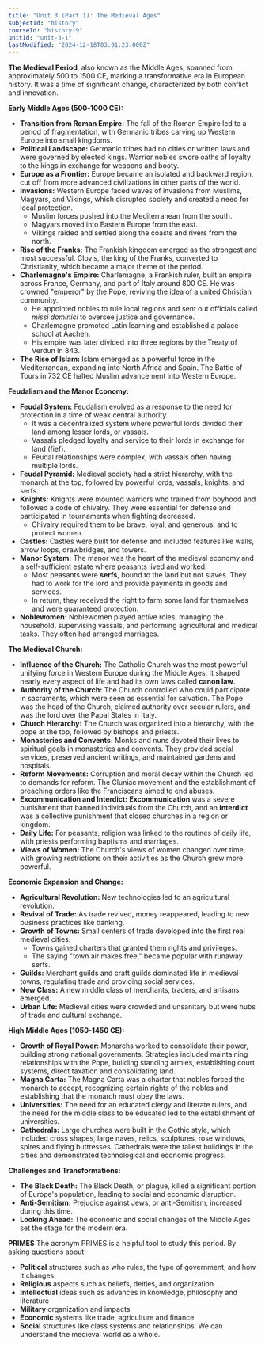 ```yaml
---
title: "Unit 3 (Part 1): The Medieval Ages"
subjectId: "history"
courseId: "history-9"
unitId: "unit-3-1"
lastModified: "2024-12-18T03:01:23.000Z"
---
```


**The Medieval Period**, also known as the Middle Ages, spanned from approximately 500 to 1500 CE, marking a transformative era in European history. It was a time of significant change, characterized by both conflict and innovation.

**Early Middle Ages (500-1000 CE):**

-   **Transition from Roman Empire:** The fall of the Roman Empire led to a period of fragmentation, with Germanic tribes carving up Western Europe into small kingdoms.
-   **Political Landscape:** Germanic tribes had no cities or written laws and were governed by elected kings. Warrior nobles swore oaths of loyalty to the kings in exchange for weapons and booty.
-   **Europe as a Frontier:** Europe became an isolated and backward region, cut off from more advanced civilizations in other parts of the world.
-   **Invasions:** Western Europe faced waves of invasions from Muslims, Magyars, and Vikings, which disrupted society and created a need for local protection.
    -   Muslim forces pushed into the Mediterranean from the south.
    -   Magyars moved into Eastern Europe from the east.
    -   Vikings raided and settled along the coasts and rivers from the north.
-   **Rise of the Franks:** The Frankish kingdom emerged as the strongest and most successful. Clovis, the king of the Franks, converted to Christianity, which became a major theme of the period.
-   **Charlemagne's Empire:** Charlemagne, a Frankish ruler, built an empire across France, Germany, and part of Italy around 800 CE. He was crowned "emperor" by the Pope, reviving the idea of a united Christian community.
    -   He appointed nobles to rule local regions and sent out officials called _missi dominici_ to oversee justice and governance.
    -   Charlemagne promoted Latin learning and established a palace school at Aachen.
    -   His empire was later divided into three regions by the Treaty of Verdun in 843.
-   **The Rise of Islam:** Islam emerged as a powerful force in the Mediterranean, expanding into North Africa and Spain. The Battle of Tours in 732 CE halted Muslim advancement into Western Europe.

**Feudalism and the Manor Economy:**

-   **Feudal System:** Feudalism evolved as a response to the need for protection in a time of weak central authority.
    -   It was a decentralized system where powerful lords divided their land among lesser lords, or vassals.
    -   Vassals pledged loyalty and service to their lords in exchange for land (fief).
    -   Feudal relationships were complex, with vassals often having multiple lords.
-   **Feudal Pyramid:** Medieval society had a strict hierarchy, with the monarch at the top, followed by powerful lords, vassals, knights, and serfs.
-   **Knights:** Knights were mounted warriors who trained from boyhood and followed a code of chivalry. They were essential for defense and participated in tournaments when fighting decreased.
    -   Chivalry required them to be brave, loyal, and generous, and to protect women.
-   **Castles:** Castles were built for defense and included features like walls, arrow loops, drawbridges, and towers.
-   **Manor System:** The manor was the heart of the medieval economy and a self-sufficient estate where peasants lived and worked.
    -   Most peasants were **serfs**, bound to the land but not slaves. They had to work for the lord and provide payments in goods and services.
    -   In return, they received the right to farm some land for themselves and were guaranteed protection.
-   **Noblewomen:** Noblewomen played active roles, managing the household, supervising vassals, and performing agricultural and medical tasks. They often had arranged marriages.

**The Medieval Church:**

-   **Influence of the Church:** The Catholic Church was the most powerful unifying force in Western Europe during the Middle Ages. It shaped nearly every aspect of life and had its own laws called **canon law**.
-   **Authority of the Church:** The Church controlled who could participate in sacraments, which were seen as essential for salvation. The Pope was the head of the Church, claimed authority over secular rulers, and was the lord over the Papal States in Italy.
-   **Church Hierarchy:** The Church was organized into a hierarchy, with the pope at the top, followed by bishops and priests.
-   **Monasteries and Convents:** Monks and nuns devoted their lives to spiritual goals in monasteries and convents. They provided social services, preserved ancient writings, and maintained gardens and hospitals.
-   **Reform Movements:** Corruption and moral decay within the Church led to demands for reform. The Cluniac movement and the establishment of preaching orders like the Franciscans aimed to end abuses.
-   **Excommunication and Interdict:** **Excommunication** was a severe punishment that banned individuals from the Church, and an **interdict** was a collective punishment that closed churches in a region or kingdom.
-   **Daily Life:** For peasants, religion was linked to the routines of daily life, with priests performing baptisms and marriages.
-   **Views of Women:** The Church's views of women changed over time, with growing restrictions on their activities as the Church grew more powerful.

**Economic Expansion and Change:**

-   **Agricultural Revolution:** New technologies led to an agricultural revolution.
-   **Revival of Trade:** As trade revived, money reappeared, leading to new business practices like banking.
-   **Growth of Towns:** Small centers of trade developed into the first real medieval cities.
    -   Towns gained charters that granted them rights and privileges.
    -   The saying "town air makes free," became popular with runaway serfs.
-   **Guilds:** Merchant guilds and craft guilds dominated life in medieval towns, regulating trade and providing social services.
-   **New Class:** A new middle class of merchants, traders, and artisans emerged.
-   **Urban Life:** Medieval cities were crowded and unsanitary but were hubs of trade and cultural exchange.

**High Middle Ages (1050-1450 CE):**

-   **Growth of Royal Power:** Monarchs worked to consolidate their power, building strong national governments. Strategies included maintaining relationships with the Pope, building standing armies, establishing court systems, direct taxation and consolidating land.
-   **Magna Carta:** The Magna Carta was a charter that nobles forced the monarch to accept, recognizing certain rights of the nobles and establishing that the monarch must obey the laws.
-   **Universities:** The need for an educated clergy and literate rulers, and the need for the middle class to be educated led to the establishment of universities.
-   **Cathedrals:** Large churches were built in the Gothic style, which included cross shapes, large naves, relics, sculptures, rose windows, spires and flying buttresses. Cathedrals were the tallest buildings in the cities and demonstrated technological and economic progress.

**Challenges and Transformations:**

-   **The Black Death:** The Black Death, or plague, killed a significant portion of Europe's population, leading to social and economic disruption.
-   **Anti-Semitism:** Prejudice against Jews, or anti-Semitism, increased during this time.
-   **Looking Ahead:** The economic and social changes of the Middle Ages set the stage for the modern era.

**PRIMES**
The acronym PRIMES is a helpful tool to study this period. By asking questions about:

-   **Political** structures such as who rules, the type of government, and how it changes
-   **Religious** aspects such as beliefs, deities, and organization
-   **Intellectual** ideas such as advances in knowledge, philosophy and literature
-   **Military** organization and impacts
-   **Economic** systems like trade, agriculture and finance
-   **Social** structures like class systems and relationships.
    We can understand the medieval world as a whole.
